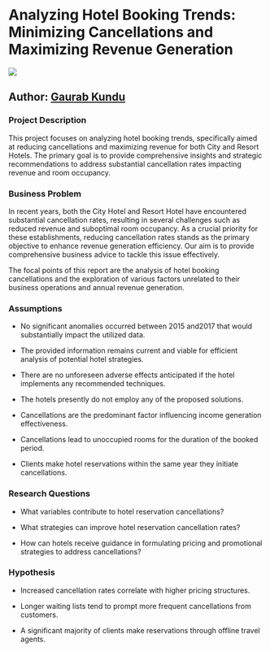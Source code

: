 # Analyzing Hotel Booking Trends: Minimizing Cancellations and Maximizing Revenue Generation

<img src="https://github.com/GaurabKundu1/Analyzing-Hotel-Booking-Trends-Minimizing-Cancellations-and-Maximizing-Revenue-Generation/assets/86102231/ccab3234-edfc-4745-95ff-fff30aa0d708">

## Author: [Gaurab Kundu](https://www.linkedin.com/in/gaurab-kundu)

### Project Description

This project focuses on analyzing hotel booking trends, specifically aimed at reducing cancellations and maximizing revenue for both City and Resort Hotels. The primary goal is to provide comprehensive insights and strategic recommendations to address substantial cancellation rates impacting revenue and room occupancy.

### Business Problem

In recent years, both the City Hotel and Resort Hotel have encountered substantial cancellation rates, resulting in several challenges such as reduced revenue and suboptimal room occupancy. As a crucial priority for these establishments, reducing cancellation rates stands as the primary objective to enhance revenue generation efficiency. Our aim is to provide comprehensive business advice to tackle this issue effectively.

The focal points of this report are the analysis of hotel booking cancellations and the exploration of various factors unrelated to their business operations and annual revenue generation.

### Assumptions

- No significant anomalies occurred between 2015 and2017 that would substantially impact the utilized data.

- The provided information remains current and viable for efficient analysis of potential hotel strategies.

- There are no unforeseen adverse effects anticipated if the hotel implements any recommended techniques.

- The hotels presently do not employ any of the proposed solutions.

- Cancellations are the predominant factor influencing income generation effectiveness.

- Cancellations lead to unoccupied rooms for the duration of the booked period.

- Clients make hotel reservations within the same year they initiate cancellations.

### Research Questions

- What variables contribute to hotel reservation cancellations?

- What strategies can improve hotel reservation cancellation rates?

- How can hotels receive guidance in formulating pricing and promotional strategies to address cancellations?

### Hypothesis

- Increased cancellation rates correlate with higher pricing structures.

- Longer waiting lists tend to prompt more frequent cancellations from customers.

- A significant majority of clients make reservations through offline travel agents.

